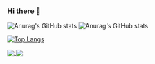 ### Hi there 👋

<!--
**chamale-rac/chamale-rac** is a ✨ _special_ ✨ repository because its `README.md` (this file) appears on your GitHub profile.

Here are some ideas to get you started:

- 🔭 I’m currently working on ...
- 🌱 I’m currently learning ...
- 👯 I’m looking to collaborate on ...
- 🤔 I’m looking for help with ...
- 💬 Ask me about ...
- 📫 How to reach me: ...
- 😄 Pronouns: ...
- ⚡ Fun fact: ...
-->

![Anurag's GitHub stats](https://github-readme-stats.vercel.app/api?username=chamale-rac&count_private=true)
![Anurag's GitHub stats](https://github-readme-stats.vercel.app/api?username=chamale-rac&show_icons=true&count_private=true)

[![Top Langs](https://github-readme-stats.vercel.app/api/top-langs/?username=chamale-rac&layout=compact)](https://github.com/anuraghazra/github-readme-stats)


<a href="https://github.com/anuraghazra/github-readme-stats">
  <img align="center" src="https://github-readme-stats.vercel.app/api/pin/?username=chamale-rac&repo=github-readme-stats" />
</a>
<a href="https://github.com/anuraghazra/convoychat">
  <img align="center" src="https://github-readme-stats.vercel.app/api/pin/?username=chamale-rac&repo=convoychat" />
</a>
